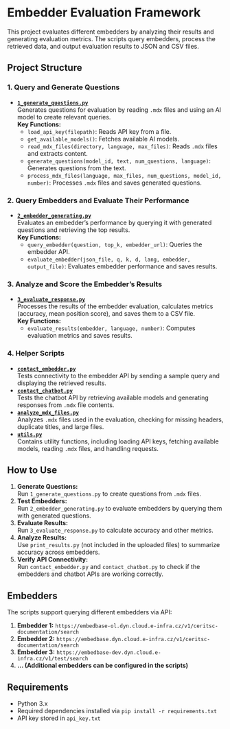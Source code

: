 # **Embedder Evaluation Framework**

This project evaluates different embedders by analyzing their results and generating evaluation metrics. 
The scripts query embedders, process the retrieved data, and output evaluation results to JSON and CSV files.

## **Project Structure**

### **1. Query and Generate Questions**
- **[`1_generate_questions.py`](1_generate_questions.py)**  
  Generates questions for evaluation by reading `.mdx` files and using an AI model to create relevant queries.  
  **Key Functions:**  
  - `load_api_key(filepath)`: Reads API key from a file.  
  - `get_available_models()`: Fetches available AI models.  
  - `read_mdx_files(directory, language, max_files)`: Reads `.mdx` files and extracts content.  
  - `generate_questions(model_id, text, num_questions, language)`: Generates questions from the text.  
  - `process_mdx_files(language, max_files, num_questions, model_id, number)`: Processes `.mdx` files and saves generated questions.  

### **2. Query Embedders and Evaluate Their Performance**
- **[`2_embedder_generating.py`](2_embedder_generating.py)**  
  Evaluates an embedder’s performance by querying it with generated questions and retrieving the top results.  
  **Key Functions:**  
  - `query_embedder(question, top_k, embedder_url)`: Queries the embedder API.  
  - `evaluate_embedder(json_file, q, k, d, lang, embedder, output_file)`: Evaluates embedder performance and saves results.  

### **3. Analyze and Score the Embedder’s Results**
- **[`3_evaluate_response.py`](3_evaluate_response.py)**  
  Processes the results of the embedder evaluation, calculates metrics (accuracy, mean position score), and saves them to a CSV file.  
  **Key Functions:**  
  - `evaluate_results(embedder, language, number)`: Computes evaluation metrics and saves results.  

### **4. Helper Scripts**
- **[`contact_embedder.py`](contact_embedder.py)**  
  Tests connectivity to the embedder API by sending a sample query and displaying the retrieved results.  
- **[`contact_chatbot.py`](contact_chatbot.py)**  
  Tests the chatbot API by retrieving available models and generating responses from `.mdx` file contents.  
- **[`analyze_mdx_files.py`](analyze_mdx_files.py)**  
  Analyzes `.mdx` files used in the evaluation, checking for missing headers, duplicate titles, and large files.  
- **[`utils.py`](utils.py)**  
  Contains utility functions, including loading API keys, fetching available models, reading `.mdx` files, and handling requests.  

## **How to Use**
1. **Generate Questions:**  
   Run `1_generate_questions.py` to create questions from `.mdx` files.  
2. **Test Embedders:**  
   Run `2_embedder_generating.py` to evaluate embedders by querying them with generated questions.  
3. **Evaluate Results:**  
   Run `3_evaluate_response.py` to calculate accuracy and other metrics.  
4. **Analyze Results:**  
   Use `print_results.py` (not included in the uploaded files) to summarize accuracy across embedders.  
5. **Verify API Connectivity:**  
   Run `contact_embedder.py` and `contact_chatbot.py` to check if the embedders and chatbot APIs are working correctly.  

## **Embedders**
The scripts support querying different embedders via API:  
1. **Embedder 1:** `https://embedbase-ol.dyn.cloud.e-infra.cz/v1/ceritsc-documentation/search`  
2. **Embedder 2:** `https://embedbase.dyn.cloud.e-infra.cz/v1/ceritsc-documentation/search`
3. **Embedder 3:** `https://embedbase-dev.dyn.cloud.e-infra.cz/v1/test/search`  
4. **... (Additional embedders can be configured in the scripts)**  

## **Requirements**
- Python 3.x  
- Required dependencies installed via `pip install -r requirements.txt`  
- API key stored in `api_key.txt`  

